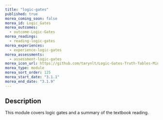 ```yaml
---
title: "logic-gates"
published: true
morea_coming_soon: false
morea_id: Logic_Gates
morea_outcomes:
  - outcome-Logic-Gates
morea_readings:
  - reading-logic-gates
morea_experiences:
  - experience-logic-gates
morea_assessments:
  - assessment-logic-gates
morea_icon_url: https://github.com/tarynlt/Logic-Gates-Truth-Tables-Min-and-Max-Terms/assets/131204960/275011a2-0b3e-4883-9d1b-f6161a8de422
morea_type: module
morea_sort_order: 125
morea_start_date: "3.1.1"
morea_end_date: "3.1.9"
---
```


## Description

This module covers logic gates and a summary of the textbook reading.

